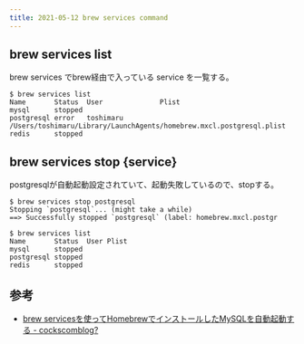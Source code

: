 ```yaml
---
title: 2021-05-12 brew services command
---
```


## brew services list

brew services でbrew経由で入っている service を一覧する。

```console
$ brew services list
Name       Status  User              Plist
mysql      stopped
postgresql error   toshimaru /Users/toshimaru/Library/LaunchAgents/homebrew.mxcl.postgresql.plist
redis      stopped
```

## brew services stop {service}

postgresqlが自動起動設定されていて、起動失敗しているので、stopする。

```console
$ brew services stop postgresql
Stopping `postgresql`... (might take a while)
==> Successfully stopped `postgresql` (label: homebrew.mxcl.postgr
```

```console
$ brew services list
Name       Status  User Plist
mysql      stopped
postgresql stopped
redis      stopped
```

## 参考

- [brew servicesを使ってHomebrewでインストールしたMySQLを自動起動する - cockscomblog?](https://cockscomb.hatenablog.com/entry/2014/04/05/153451)
